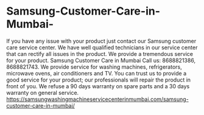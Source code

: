 # Samsung-Customer-Care-in-Mumbai-
  If you have any issue with your product just contact our Samsung customer care service center. We have well qualified technicians in our service center that can rectify all issues in the product. We provide a tremendous service for your product. Samsung Customer Care in Mumbai  Call us: 8688821386, 8688821743. We provide service for washing machines, refrigerators, microwave ovens, air conditioners and TV. You can trust us to provide a good service for your product; our professionals will repair the product in front of you. We refuse a 90 days warranty on spare parts and a 30 days warranty on general service.  https://samsungwashingmachineservicecenterinmumbai.com/samsung-customer-care-in-mumbai/
